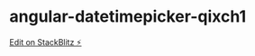 # angular-datetimepicker-qixch1

[Edit on StackBlitz ⚡️](https://stackblitz.com/edit/angular-datetimepicker-qixch1)